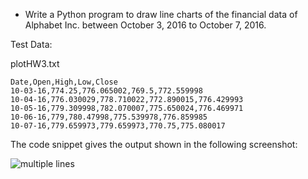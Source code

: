 * Write a Python program to draw line charts of the financial data of Alphabet Inc. between October 3, 2016 to October 7, 2016.

Test Data:

plotHW3.txt
```
Date,Open,High,Low,Close
10-03-16,774.25,776.065002,769.5,772.559998
10-04-16,776.030029,778.710022,772.890015,776.429993
10-05-16,779.309998,782.070007,775.650024,776.469971
10-06-16,779,780.47998,775.539978,776.859985
10-07-16,779.659973,779.659973,770.75,775.080017
```
The code snippet gives the output shown in the following screenshot:

![multiple lines](plotHW3.png)